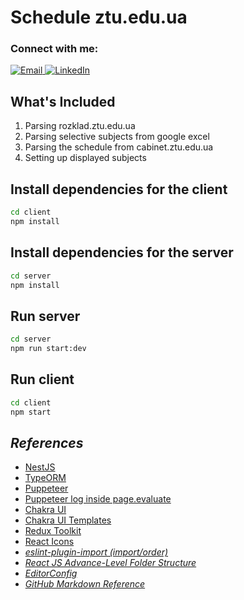 <h1>Schedule ztu.edu.ua</h1>

<h3>Connect with me:</h3>

<a href="mailto:oleksandr.zwick@gmail.com" title="Email">
  <img alt="Email"
       src="https://cdn.icon-icons.com/icons2/72/PNG/32/email_14410.png"
  />
</a>
<a href="https://www.linkedin.com/in/oleksandr-tsvik/" title="LinkedIn">
  <img alt="LinkedIn"
       src="https://cdn.icon-icons.com/icons2/99/PNG/32/linkedin_socialnetwork_17441.png"
  />
</a>

<h2>What's Included</h2>

<ol>
  <li>Parsing rozklad.ztu.edu.ua</li>
  <li>Parsing selective subjects from google excel</li>
  <li>Parsing the schedule from cabinet.ztu.edu.ua</li>
  <li>Setting up displayed subjects</li>
</ol>

<h2>Install dependencies for the client</h2>

```sh
cd client
npm install
```

<h2>Install dependencies for the server</h2>

```sh
cd server
npm install
```

<h2>Run server</h2>

```sh
cd server
npm run start:dev
```

<h2>Run client</h2>

```sh
cd client
npm start
```

<h2><i>References</i></h2>

<ul>
  <li><a href="https://docs.nestjs.com/">NestJS</a></li>
  <li><a href="https://typeorm.io/">TypeORM</a></li>
  <li><a href="https://pptr.dev/">Puppeteer</a></li>
  <li><a href="https://stackoverflow.com/questions/46198527/puppeteer-log-inside-page-evaluate">Puppeteer log inside page.evaluate</a></li>
  <li><a href="https://chakra-ui.com/">Chakra UI</a></li>
  <li><a href="https://chakra-templates.dev/">Chakra UI Templates</a></li>
  <li><a href="https://redux-toolkit.js.org/">Redux Toolkit</a></li>
  <li><a href="https://react-icons.github.io/react-icons">React Icons</a></li>

  <li>
    <a href="https://github.com/import-js/eslint-plugin-import/blob/main/docs/rules/order.md">
      <i>eslint-plugin-import (import/order)</i>
    </a>
  </li>
  <li>
    <a href="https://github.com/ahsan-chy/React-JS-Advance-Folder-Structure/tree/master">
      <i>React JS Advance-Level Folder Structure</i>
    </a>
  </li>
  <li><a href="https://editorconfig.org/"><i>EditorConfig</i></a></li>
  <li>
    <a href="https://gist.github.com/ChrisTollefson/a3af6d902a74a0afd1c2d79aadc9bb3f#file-1_markup-md">
        <i>GitHub Markdown Reference</i>
    </a>
  </li>
</ul>
